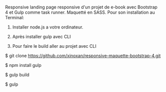 


 Responsive landing page responsive d'un projet de e-book avec Bootstrap 4 et Gulp comme task runner. Maquetté en SASS.
 Pour son installation au Terminal:
  
 1. Installer node.js a votre ordinateur.
 
 2. Après installer gulp avec CLI
 
 3. Pour faire le build aller au projet avec CLI

$ git clone https://github.com/xinoxan/responsive-maquette-bootstrap-4.git

$ npm install gulp 
 
$ gulp build

$ gulp
